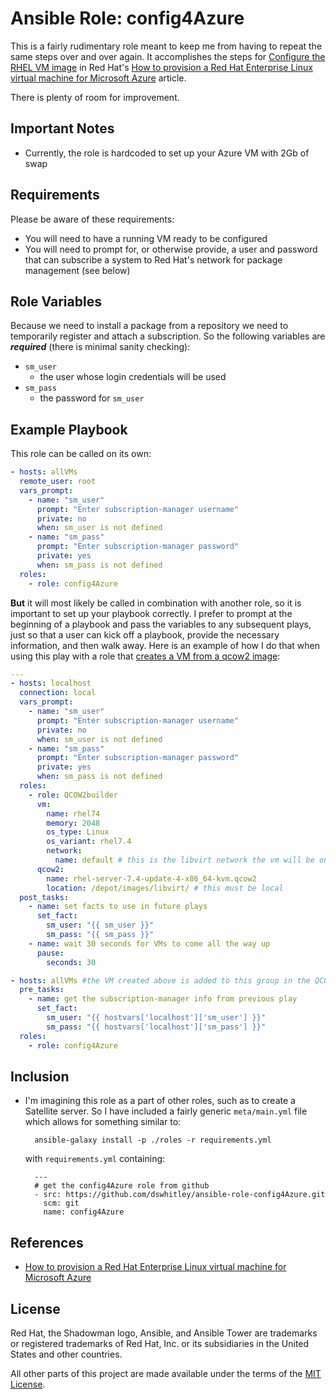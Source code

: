 Ansible Role: config4Azure
==========================

This is a fairly rudimentary role meant to keep me from having to repeat the
same steps over and over again.  It accomplishes the steps for
[Configure the RHEL VM image](https://access.redhat.com/articles/uploading-rhel-image-to-azure#configure-the-rhel-vm-image-14)
in Red Hat's 
[How to provision a Red Hat Enterprise Linux virtual machine for Microsoft Azure](https://access.redhat.com/articles/uploading-rhel-image-to-azure)
article.  

There is plenty of room for improvement.

Important Notes
---------------

* Currently, the role is hardcoded to set up your Azure VM with 2Gb of swap

Requirements
------------

Please be aware of these requirements:

* You will need to have a running VM ready to be configured
* You will need to prompt for, or otherwise provide, a user and password that
  can subscribe a system to Red Hat's network for package management (see below)

Role Variables
--------------

Because we need to install a package from a repository we need to temporarily
register and attach a subscription.  So the following variables are 
***required*** (there is minimal sanity checking):

* `sm_user`
  * the user whose login credentials will be used
* `sm_pass`
  * the password for `sm_user`

Example Playbook
----------------

This role can be called on its own:

```yaml
- hosts: allVMs
  remote_user: root
  vars_prompt:
    - name: "sm_user"
      prompt: "Enter subscription-manager username"
      private: no
      when: sm_user is not defined
    - name: "sm_pass"
      prompt: "Enter subscription-manager password"
      private: yes
      when: sm_pass is not defined
  roles:
    - role: config4Azure
```

**But** it will most likely be called in combination with another role, so it is
important to set up your playbook correctly.  I prefer to prompt at the
beginning of a playbook and pass the variables to any subsequent plays, just so
that a user can kick off a playbook, provide the necessary information, and then
walk away.  Here is an example of how I do that when using this play with a role
that 
[creates a VM from a qcow2 image](https://github.com/dswhitley/ansible-role-QCOW2builder):

```yaml
---
- hosts: localhost
  connection: local
  vars_prompt:
    - name: "sm_user"
      prompt: "Enter subscription-manager username"
      private: no
      when: sm_user is not defined
    - name: "sm_pass"
      prompt: "Enter subscription-manager password"
      private: yes
      when: sm_pass is not defined
  roles:
    - role: QCOW2builder
      vm:
        name: rhel74
        memory: 2048
        os_type: Linux
        os_variant: rhel7.4
        network:
          name: default # this is the libvirt network the vm will be on
      qcow2:
        name: rhel-server-7.4-update-4-x86_64-kvm.qcow2
        location: /depot/images/libvirt/ # this must be local
  post_tasks:
    - name: set facts to use in future plays
      set_fact:
        sm_user: "{{ sm_user }}"
        sm_pass: "{{ sm_pass }}"
    - name: wait 30 seconds for VMs to come all the way up
      pause:
        seconds: 30

- hosts: allVMs #the VM created above is added to this group in the QCOW2builder role
  pre_tasks:
    - name: get the subscription-manager info from previous play
      set_fact:
        sm_user: "{{ hostvars['localhost']['sm_user'] }}"
        sm_pass: "{{ hostvars['localhost']['sm_pass'] }}"
  roles:
    - role: config4Azure
```

Inclusion
---------

* I'm imagining this role as a part of other roles, such as to create a 
  Satellite server.  So I have included a fairly generic `meta/main.yml` file
  which allows for something similar to:

        ansible-galaxy install -p ./roles -r requirements.yml

    with `requirements.yml` containing:

        ---
        # get the config4Azure role from github
        - src: https://github.com/dswhitley/ansible-role-config4Azure.git
          scm: git
          name: config4Azure

References
----------

* [How to provision a Red Hat Enterprise Linux virtual machine for Microsoft Azure](https://access.redhat.com/articles/uploading-rhel-image-to-azure)

License
-------

Red Hat, the Shadowman logo, Ansible, and Ansible Tower are trademarks or
registered trademarks of Red Hat, Inc. or its subsidiaries in the United
States and other countries.

All other parts of this project are made available under the terms of the [MIT
License](LICENSE).